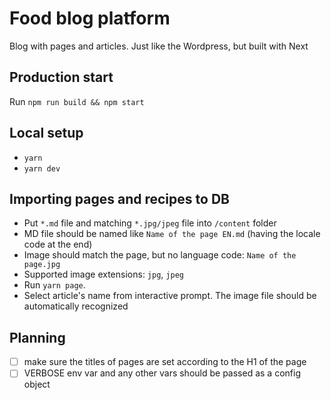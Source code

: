 # Food blog platform

Blog with pages and articles. Just like the Wordpress, but built with Next

## Production start
Run `npm run build && npm start`

## Local setup
* `yarn`
* `yarn dev`

## Importing pages and recipes to DB

- Put `*.md` file and matching `*.jpg/jpeg` file into `/content` folder
- MD file should be named like `Name of the page EN.md` (having the locale code at the end)
- Image should match the page, but no language code: `Name of the page.jpg`
- Supported image extensions: `jpg`, `jpeg`
- Run `yarn page`.
- Select article's name from interactive prompt. The image file should be automatically recognized


## Planning
* [ ] make sure the titles of pages are set according to the H1 of the page
* [ ] VERBOSE env var and any other vars should be passed as a config object